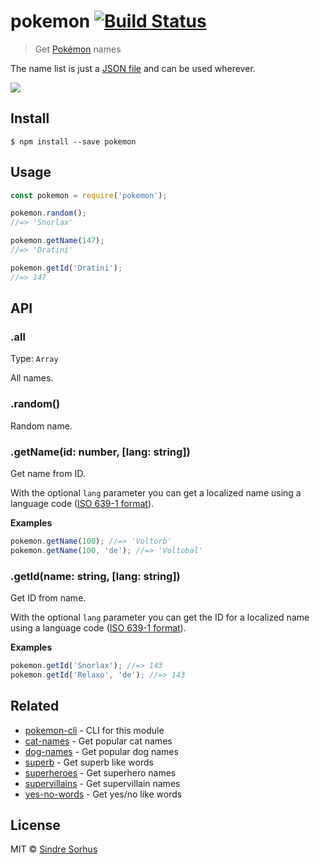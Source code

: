 # pokemon [![Build Status](https://travis-ci.org/sindresorhus/pokemon.svg?branch=master)](https://travis-ci.org/sindresorhus/pokemon)

> Get [Pokémon](https://en.wikipedia.org/wiki/Pok%C3%A9mon) names

The name list is just a [JSON file](pokemon.json) and can be used wherever.

![](header.jpg)


## Install

```
$ npm install --save pokemon
```


## Usage

```js
const pokemon = require('pokemon');

pokemon.random();
//=> 'Snorlax'

pokemon.getName(147);
//=> 'Dratini'

pokemon.getId('Dratini');
//=> 147
```


## API

### .all

Type: `Array`

All names.

### .random()

Random name.

### .getName(id: number, [lang: string])


Get name from ID.

With the optional `lang` parameter you can get a localized name using a language code ([ISO 639-1 format](https://en.wikipedia.org/wiki/ISO_639-1)).

**Examples**

```js
pokemon.getName(100); //=> 'Voltorb'
pokemon.getName(100, 'de'); //=> 'Voltobal'
```


### .getId(name: string, [lang: string])


Get ID from name.

With the optional `lang` parameter you can get the ID for a localized name using a language code ([ISO 639-1 format](https://en.wikipedia.org/wiki/ISO_639-1)).

**Examples**

```js
pokemon.getId('Snorlax'); //=> 143
pokemon.getId('Relaxo', 'de'); //=> 143
```

## Related

- [pokemon-cli](https://github.com/sindresorhus/pokemon-cli) - CLI for this module
- [cat-names](https://github.com/sindresorhus/cat-names) - Get popular cat names
- [dog-names](https://github.com/sindresorhus/dog-names) - Get popular dog names
- [superb](https://github.com/sindresorhus/superb) - Get superb like words
- [superheroes](https://github.com/sindresorhus/superheroes) - Get superhero names
- [supervillains](https://github.com/sindresorhus/supervillains) - Get supervillain names
- [yes-no-words](https://github.com/sindresorhus/yes-no-words) - Get yes/no like words


## License

MIT © [Sindre Sorhus](https://sindresorhus.com)
